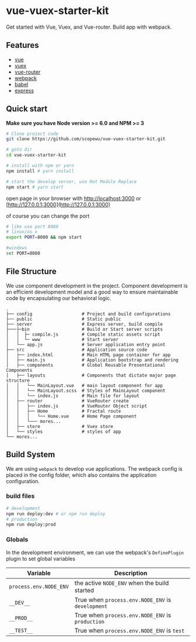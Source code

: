 # vue-vuex-starter-kit
Get started with Vue, Vuex, and Vue-router. Build app with webpack.

## Features
- [vue](https://github.com/vuejs/vue)
- [vuex](https://github.com/vuejs/vuex)
- [vue-router](https://github.com/vuejs/vue-router)
- [webpack](https://github.com/webpack/webpack)
- [babel](https://github.com/babel/babel)
- [express](https://github.com/expressjs/express)

## Quick start
**Make sure you have Node version >= 6.0 and NPM >= 3**

```bash
# Clone project code 
git clone https://github.com/scopewu/vue-vuex-starter-kit.git

# goto dir
cd vue-vuex-starter-kit

# install with npm or yarn
npm install # yarn install

# start the develop server, use Hot Module Replace
npm start # yarn start
```
open page in your browser with [http://localhost:3000](http://localhost:3000) or [http://127.0.0.1:3000](http://127.0.0.1:3000)

of course you can change the port
```bash
# like use port 8080
# linux/os x
export PORT=8080 && npm start

#windows
set PORT=8080
```

## File Structure
We use component development in the project. Component development is an efficient development model and a good way to ensure maintainable code by encapsulating our behavioral logic.

```
.
├── config                   # Project and build configurations
├── public                   # Static public
├── server                   # Express server, build compile
├───├─bin                    # Build or Start server scripts
│   │  ├─ compile.js         # Compile static assets script
│   │  └─ www                # Start server
│   └── app.js               # Server application entry point
├── src                      # Application source code
│   ├── index.html           # Main HTML page container for app
│   ├── main.js              # Application bootstrap and rendering
│   ├── components           # Global Reusable Presentational Components
│   ├── layouts              # Components that dictate major page structure
│   │   └── MainLayout.vue   # main layout component for app
│   │   └── MainLayout.scss  # Styles of MainLayout component
│   │   └── index.js         # Main file for layout
│   ├── router               # VueRouter create
│   │   ├── index.js         # VueRouter Object script
│   │   ├── Home             # Fractal route
│   │   │   └── Home.vue     # Home Page component
│   │   └─── mores...
│   ├── store                # Vuex store
│   └── styles               # styles of app
└── mores...
```
## Build System
We are using `webpack` to develop vue applications. The webpack config is placed in the config folder, which also contains the application configuration.

### build files
```bash
# development
npm run deploy:dev # or npm run deploy
# production
npm run deploy:prod
```
### Globals
In the development environment, we can use the webpack's `DefinePlugin` plugin to set global variables

|Variable|Description|
|---|---|
|`process.env.NODE_ENV`|the active `NODE_ENV` when the build started|
|`__DEV__`|True when `process.env.NODE_ENV` is `development`|
|`__PROD__`|True when `process.env.NODE_ENV` is `production`|
|`__TEST__`|True when `process.env.NODE_ENV` is `test`|
